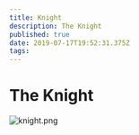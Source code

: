 ```yaml
---
title: Knight
description: The Knight
published: true
date: 2019-07-17T19:52:31.375Z
tags: 
---
```


# The Knight

![knight.png](/knight.png)